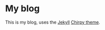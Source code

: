 # My blog

This is my blog, uses the [Jekyll](http://jekyllrb.com/) [Chirpy theme](https://chirpy.cotes.page).
